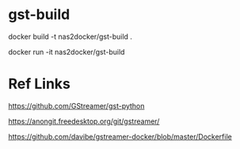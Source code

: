 # gst-build

docker build -t nas2docker/gst-build .

docker run -it nas2docker/gst-build



# Ref Links
https://github.com/GStreamer/gst-python

https://anongit.freedesktop.org/git/gstreamer/

https://github.com/davibe/gstreamer-docker/blob/master/Dockerfile

